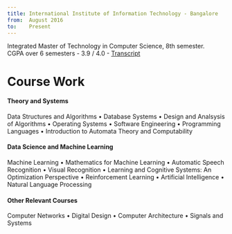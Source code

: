 ```yaml
---
title: International Institute of Information Technology - Bangalore
from:  August 2016
to:    Present
---
```


Integrated Master of Technology in Computer Science, 8th semester.<br>
CGPA over 6 semesters - 3.9 / 4.0 - <a target="_blank" rel="noopener noreferrer" href="{{site.url}}{{site.baseurl}}/assets/pdf/transcript.pdf">Transcript</a>

<h1>Course Work</h1>
<h4>Theory and Systems</h4>
Data Structures and Algorithms • Database Systems • Design and Analsysis of Algorithms • Operating Systems • Software Engineering • Programming Languages • Introduction to Automata Theory and Computability

<h4>Data Science and Machine Learning</h4>
Machine Learning • Mathematics for Machine Learning • Automatic Speech Recognition • Visual Recognition • Learning and Cognitive Systems: An Optimization Perspective • Reinforcement Learning • Artificial Intelligence • Natural Language Processing

<h4>Other Relevant Courses</h4>
Computer Networks • Digital Design • Computer Architecture • Signals and Systems